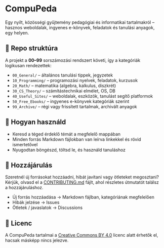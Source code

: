 # CompuPeda

Egy nyílt, közösségi gyűjtemény pedagógiai és informatikai tartalmakról – hasznos weboldalak, ingyenes e-könyvek, feladatok és tanulási anyagok, egy helyen.

## 📂 Repo struktúra

A projekt a **00–99** sorszámozási rendszert követi, így a kategóriák logikusan rendezettek:

- `00_General/` – általános tanulási tippek, jegyzetek  
- `10_Programming/` – programozási nyelvek, feladatok, kurzusok  
- `20_Math/` – matematika (algebra, kalkulus, diszkrét)  
- `30_CS_Theory/` – számítástechnikai elmélet, OS, DB  
- `40_Useful_Sites/` – weboldalak, eszközök, tanulást segítő platformok  
- `50_Free_Ebooks/` – ingyenes e-könyvek kategóriák szerint  
- `99_Archive/` – régi vagy frissített tartalmak, archivált anyagok

## 🚀 Hogyan használd

- Keresd a téged érdeklő témát a megfelelő mappában
- Minden forrás Markdown fájlokban van leírva linkekkel és rövid ismertetővel
- Nyugodtan böngészd, töltsd le, és használd tanuláshoz

## 🤝 Hozzájárulás

Szeretnél új forrásokat hozzáadni, hibát javítani vagy ötleteket megosztani?  
Kérjük, olvasd el a [CONTRIBUTING.md](CONTRIBUTING.md) fájlt, ahol részletes útmutatót találsz a hozzájáruláshoz.

- Új forrás hozzáadása → Markdown fájlban, kategóriának megfelelően  
- Hibák jelzése → Issues  
- Ötletek / javaslatok → Discussions

## 📜 Licenc

A CompuPeda tartalmai a [Creative Commons BY 4.0](https://creativecommons.org/licenses/by/4.0/deed.hu) licenc alatt érhetők el, hacsak másképp nincs jelezve.
